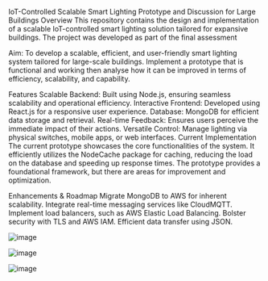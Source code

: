 IoT-Controlled Scalable Smart Lighting Prototype and Discussion for Large Buildings
Overview
This repository contains the design and implementation of a scalable IoT-controlled smart lighting solution tailored for expansive buildings. The project was developed as part of the final assessment

Aim: To develop a scalable, efficient, and user-friendly smart lighting system tailored for large-scale buildings. Implement a prototype that is functional and working then analyse how it can be improved in terms of efficiency, scalability, and capability. 

Features
Scalable Backend: Built using Node.js, ensuring seamless scalability and operational efficiency.
Interactive Frontend: Developed using React.js for a responsive user experience.
Database: MongoDB for efficient data storage and retrieval.
Real-time Feedback: Ensures users perceive the immediate impact of their actions.
Versatile Control: Manage lighting via physical switches, mobile apps, or web interfaces.
Current Implementation
The current prototype showcases the core functionalities of the system. It efficiently utilizes the NodeCache package for caching, reducing the load on the database and speeding up response times. The prototype provides a foundational framework, but there are areas for improvement and optimization.

Enhancements & Roadmap
Migrate MongoDB to AWS for inherent scalability.
Integrate real-time messaging services like CloudMQTT.
Implement load balancers, such as AWS Elastic Load Balancing.
Bolster security with TLS and AWS IAM.
Efficient data transfer using JSON.

![image](https://github.com/PeterP22/IoT-Smart-Lighting-Proto-Type/assets/61686397/71fbfcdd-2b55-4175-b7e6-94d87e3857df)

![image](https://github.com/PeterP22/IoT-Smart-Lighting-Proto-Type/assets/61686397/e9e75fdc-ed56-4f2b-b917-acf3b52bb17f)

![image](https://github.com/PeterP22/IoT-Smart-Lighting-Proto-Type/assets/61686397/69a3b48b-e5a1-4d1b-8303-10ad7c5b867a)




